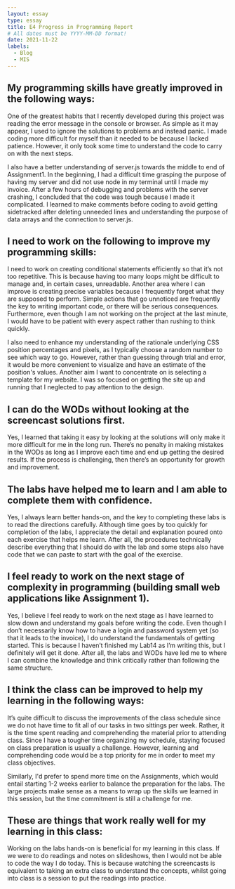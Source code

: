 ```yaml
---
layout: essay
type: essay
title: E4 Progress in Programming Report
# All dates must be YYYY-MM-DD format!
date: 2021-11-22
labels:
  - Blog
  - MIS
---
```


## My programming skills have greatly improved in the following ways:

One of the greatest habits that I recently developed during this project was reading the error message in the console or browser. As simple as it may appear, I used to ignore the solutions to problems and instead panic. I made coding more difficult for myself than it needed to be because I lacked patience. However, it only took some time to understand the code to carry on with the next steps. 

I also have a better understanding of server.js towards the middle to end of Assignment1. In the beginning, I had a difficult time grasping the purpose of having my server and did not use node in my terminal until I made my invoice. After a few hours of debugging and problems with the server crashing, I concluded that the code was tough because I made it complicated. I learned to make comments before coding to avoid getting sidetracked after deleting unneeded lines and understanding the purpose of data arrays and the connection to server.js.


## I need to work on the following to improve my programming skills:

I need to work on creating conditional statements efficiently so that it’s not too repetitive. This is because having too many loops might be difficult to manage and, in certain cases, unreadable. Another area where I can improve is creating precise variables because I frequently forget what they are supposed to perform. Simple actions that go unnoticed are frequently the key to writing important code, or there will be serious consequences. Furthermore, even though I am not working on the project at the last minute, I would have to be patient with every aspect rather than rushing to think quickly.

I also need to enhance my understanding of the rationale underlying CSS position percentages and pixels, as I typically choose a random number to see which way to go. However, rather than guessing through trial and error, it would be more convenient to visualize and have an estimate of the position's values. Another aim I want to concentrate on is selecting a template for my website. I was so focused on getting the site up and running that I neglected to pay attention to the design.

## I can do the WODs without looking at the screencast solutions first.

Yes, I learned that taking it easy by looking at the solutions will only make it more difficult for me in the long run. There’s no penalty in making mistakes in the WODs as long as I improve each time and end up getting the desired results. If the process is challenging, then there’s an opportunity for growth and improvement.

##  The labs have helped me to learn and I am able to complete them with confidence.

Yes, I always learn better hands-on, and the key to completing these labs is to read the directions carefully. Although time goes by too quickly for completion of the labs, I appreciate the detail and explanation poured onto each exercise that helps me learn. After all, the procedures technically describe everything that I should do with the lab and some steps also have code that we can paste to start with the goal of the exercise.

## I feel ready to work on the next stage of complexity in programming (building small web applications like Assignment 1).

Yes, I believe I feel ready to work on the next stage as I have learned to slow down and understand my goals before writing the code. Even though I don’t necessarily know how to have a login and password system yet (so that it leads to the invoice), I do understand the fundamentals of getting started. This is because I haven’t finished my Lab14 as I’m writing this, but I definitely will get it done. After all, the labs and WODs have led me to where I can combine the knowledge and think critically rather than following the same structure.

## I think the class can be improved to help my learning in the following ways:

It’s quite difficult to discuss the improvements of the class schedule since we do not have time to fit all of our tasks in two sittings per week. Rather, it is the time spent reading and comprehending the material prior to attending class. Since I have a tougher time organizing my schedule, staying focused on class preparation is usually a challenge. However, learning and comprehending code would be a top priority for me in order to meet my class objectives.

Similarly, I'd prefer to spend more time on the Assignments, which would entail starting 1-2 weeks earlier to balance the preparation for the labs. The large projects make sense as a means to wrap up the skills we learned in this session, but the time commitment is still a challenge for me. 

## These are things that work really well for my learning in this class:

Working on the labs hands-on is beneficial for my learning in this class. If we were to do readings and notes on slideshows, then I would not be able to code the way I do today. This is because watching the screencasts is equivalent to taking an extra class to understand the concepts, whilst going into class is a session to put the readings into practice.
